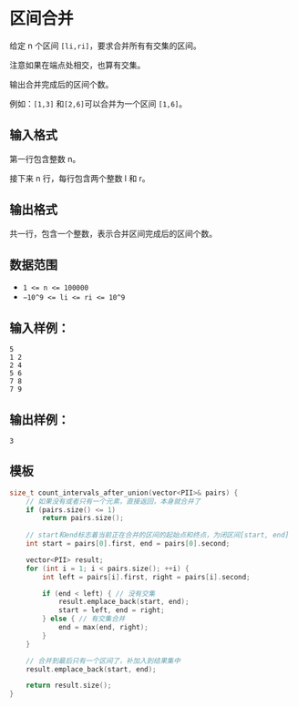 # 区间合并

给定 n 个区间 `[li,ri]`，要求合并所有有交集的区间。

注意如果在端点处相交，也算有交集。

输出合并完成后的区间个数。

例如：`[1,3]` 和`[2,6]`可以合并为一个区间 `[1,6]`。

## 输入格式

第一行包含整数 n。

接下来 n 行，每行包含两个整数 l 和 r。

## 输出格式

共一行，包含一个整数，表示合并区间完成后的区间个数。

## 数据范围

* `1 <= n <= 100000`
* `−10^9 <= li <= ri <= 10^9`

## 输入样例：

```
5
1 2
2 4
5 6
7 8
7 9
```

## 输出样例：

```
3
```

## 模板

```cpp
size_t count_intervals_after_union(vector<PII>& pairs) {
    // 如果没有或者只有一个元素，直接返回，本身就合并了
    if (pairs.size() <= 1)
        return pairs.size();
    
    // start和end标志着当前正在合并的区间的起始点和终点，为闭区间[start, end]
    int start = pairs[0].first, end = pairs[0].second;

    vector<PII> result;
    for (int i = 1; i < pairs.size(); ++i) {
        int left = pairs[i].first, right = pairs[i].second;

        if (end < left) { // 没有交集
            result.emplace_back(start, end);
            start = left, end = right;
        } else { // 有交集合并
            end = max(end, right);
        }
    }

    // 合并到最后只有一个区间了，补加入到结果集中
    result.emplace_back(start, end);

    return result.size();
}
```

